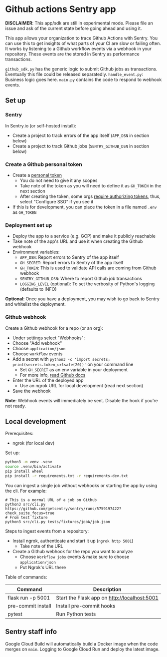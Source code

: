 # Github actions Sentry app

**DISCLAIMER**: This app/sdk are still in experimental mode. Please file an issue and ask of the current state before going ahead and using it.

This app allows your organization to trace Github Actions with Sentry. You can use this to get insights of what parts of your CI are slow or failing often.
It works by listening to a Github workflow events via a webhook in your repository. These events are the stored in Sentry as performance transactions.

`github_sdk.py` has the generic logic to submit Github jobs as transactions. Eventually this file could be released separatedly.
`handle_event.py`: Business logic goes here.
`main.py` contains the code to respond to webhook events.

## Set up

### Sentry

In Sentry.io (or self-hosted install):

- Create a project to track errors of the app itself (`APP_DSN` in section below)
- Create a project to track Github jobs (`SENTRY_GITHUB_DSN` in section below)

### Create a Github personal token

- Create a [personal token](https://github.com/settings/tokens)
  - You do not need to give it any scopes
  - Take note of the token as you will need to define it as `GH_TOKEN` in the next section
  - After creating the token, some orgs [require authorizing tokens](https://docs.github.com/en/enterprise-cloud@latest/authentication/authenticating-with-saml-single-sign-on/authorizing-a-personal-access-token-for-use-with-saml-single-sign-on), thus, select "Configure SSO" if you see it
- If this is for development, you can place the token in a file named `.env` as `GH_TOKEN`

### Deployment set up

- Deploy the app to a service (e.g. GCP) and make it publicly reachable
- Take note of the app's URL and use it when creating the Github webhook
- Environment variables:
  - `APP_DSN`: Report errors to Sentry of the app itself
  - `GH_SECRET`: Report errors to Sentry of the app itself
  - `GH_TOKEN`: This is used to validate API calls are coming from Github webhook
  - `SENTRY_GITHUB_DSN`: Where to report Github job transactions
  - `LOGGING_LEVEL` (optional): To set the verbosity of Python's logging (defaults to INFO)

**Optional**: Once you have a deployment, you may wish to go back to Sentry and whitelist the deployment.

### Github webhook

Create a Github webhook for a repo (or an org):

- Under settings select "Webhooks":
- Choose "Add webhook"
- Choose `application/json`
- Choose `workflow` events
- Add a secret with `python3 -c 'import secrets; print(secrets.token_urlsafe(20))'` on your command line
  - Set `GH_SECRET` as an env variable in your deployment
  - For more info, [read Github docs](https://docs.github.com/en/enterprise-server@3.4/developers/webhooks-and-events/webhooks/creating-webhooks)
- Enter the URL of the deployed app
  - Use an ngrok URL for local development (read next section)
- Save the webhook

**Note**: Webhook events will immediately be sent. Disable the hook if you're not ready.

## Local development

Prerequisites:

- ngrok (for local dev)

Set up:

```bash
python3 -m venv .venv
source .venv/bin/activate
pip install wheel
pip install -r requirements.txt -r requirements-dev.txt
```

You can ingest a single job without webhooks or starting the app by using the cli. For example:

```shell
# This is a normal URL of a job on Github
python3 src/cli.py https://github.com/getsentry/sentry/runs/5759197422?check_suite_focus=true
# From test fixture
python3 src/cli.py tests/fixtures/jobA/job.json
```

Steps to ingest events from a repository:

- Install ngrok, authenticate and start it up (`ngrok http 5001`)
  - Take note of the URL
- Create a Github webhook for the repo you want to analyze
  - Choose `Workflow jobs` events & make sure to choose `application/json`
  - Put Ngrok's URL there

Table of commands:

| Command            | Description                                    |
| ------------------ | ---------------------------------------------- |
| flask run -p 5001  | Start the Flask app on <http://localhost:5001> |
| pre-commit install | Install pre-commit hooks                       |
| pytest             | Run Python tests                               |

## Sentry staff info

Google Cloud Build will automatically build a Docker image when the code merges on `main`. Logging to Google Cloud Run and deploy the latest image.
